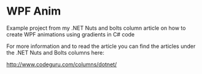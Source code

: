 WPF Anim
========

Example project from my .NET Nuts and bolts column article on how to create WPF animations using gradients in C# code

For more information and to read the article you can find the articles under the .NET Nuts and Bolts columns here:

http://www.codeguru.com/columns/dotnet/
